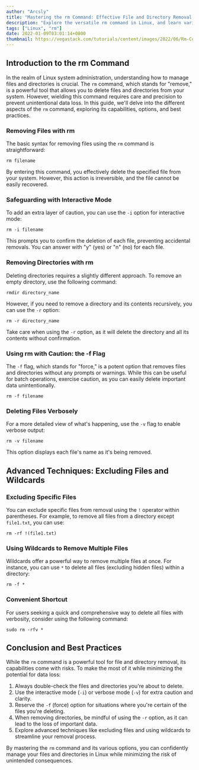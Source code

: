 ```yaml
---
author: "Arcsly"
title: "Mastering the rm Command: Effective File and Directory Removal in Linux"
description: "Explore the versatile rm command in Linux, and learn various options and precautions to safely and efficiently remove files and directories from your system."
tags: ["Linux", "rm"]
date: 2022-01-09T03:01:14+0800
thumbnail: https://vegastack.com/tutorials/content/images/2022/06/Rm-Command-in-Linux.png
---
```


## Introduction to the rm Command

In the realm of Linux system administration, understanding how to manage files and directories is crucial. The `rm` command, which stands for "remove," is a powerful tool that allows you to delete files and directories from your system. However, wielding this command requires care and precision to prevent unintentional data loss. In this guide, we'll delve into the different aspects of the `rm` command, exploring its capabilities, options, and best practices.

### Removing Files with rm

The basic syntax for removing files using the `rm` command is straightforward:

```shell
rm filename
```

By entering this command, you effectively delete the specified file from your system. However, this action is irreversible, and the file cannot be easily recovered.

### Safeguarding with Interactive Mode

To add an extra layer of caution, you can use the `-i` option for interactive mode:

```shell
rm -i filename
```

This prompts you to confirm the deletion of each file, preventing accidental removals. You can answer with "y" (yes) or "n" (no) for each file.

### Removing Directories with rm

Deleting directories requires a slightly different approach. To remove an empty directory, use the following command:

```shell
rmdir directory_name
```

However, if you need to remove a directory and its contents recursively, you can use the `-r` option:

```shell
rm -r directory_name
```

Take care when using the `-r` option, as it will delete the directory and all its contents without confirmation.

### Using rm with Caution: the -f Flag

The `-f` flag, which stands for "force," is a potent option that removes files and directories without any prompts or warnings. While this can be useful for batch operations, exercise caution, as you can easily delete important data unintentionally.

```shell
rm -f filename
```

### Deleting Files Verbosely

For a more detailed view of what's happening, use the `-v` flag to enable verbose output:

```shell
rm -v filename
```

This option displays each file's name as it's being removed.

## Advanced Techniques: Excluding Files and Wildcards

### Excluding Specific Files

You can exclude specific files from removal using the `!` operator within parentheses. For example, to remove all files from a directory except `file1.txt`, you can use:

```shell
rm -rf !(file1.txt)
```

### Using Wildcards to Remove Multiple Files

Wildcards offer a powerful way to remove multiple files at once. For instance, you can use `*` to delete all files (excluding hidden files) within a directory:

```shell
rm -f *
```

### Convenient Shortcut

For users seeking a quick and comprehensive way to delete all files with verbosity, consider using the following command:

```shell
sudo rm -rfv *
```

## Conclusion and Best Practices

While the `rm` command is a powerful tool for file and directory removal, its capabilities come with risks. To make the most of it while minimizing the potential for data loss:

1. Always double-check the files and directories you're about to delete.
2. Use the interactive mode (`-i`) or verbose mode (`-v`) for extra caution and clarity.
3. Reserve the `-f` (force) option for situations where you're certain of the files you're deleting.
4. When removing directories, be mindful of using the `-r` option, as it can lead to the loss of important data.
5. Explore advanced techniques like excluding files and using wildcards to streamline your removal process.

By mastering the `rm` command and its various options, you can confidently manage your files and directories in Linux while minimizing the risk of unintended consequences.